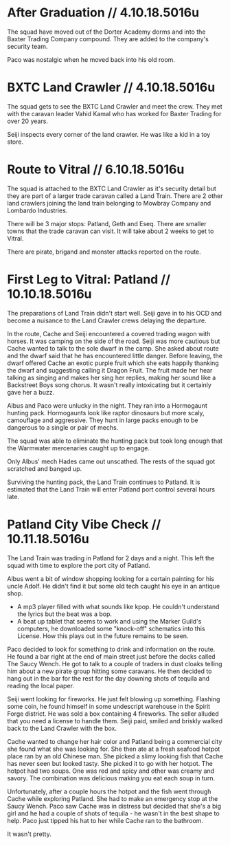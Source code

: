 # After Graduation  // 4.10.18.5016u
The squad have moved out of the Dorter Academy dorms and into
the Baxter Trading Company compound. They are added to the company's
security team.

Paco was nostalgic when he moved back into his old room.

# BXTC Land Crawler // 4.10.18.5016u
The squad gets to see the BXTC Land Crawler and meet the crew. They met with the caravan
leader Vahid Kamal who has worked for Baxter Trading for over 20 years.

Seiji inspects every corner of the land crawler. He was like a kid in a toy store.

# Route to Vitral // 6.10.18.5016u
The squad is attached to the BXTC Land Crawler as it's security detail but they are part of a larger trade caravan called a Land Train. There are 2 other land crawlers joining the land train belonging to Mowbray Company and Lombardo Industries. 

There will be 3 major stops: Patland, Geth and Eseq. There are smaller towns that the trade caravan can visit. It will take about 2 weeks to get to Vitral. 

There are pirate, brigand and monster attacks reported on the route.

# First Leg to Vitral: Patland // 10.10.18.5016u 
The preparations of Land Train didn't start well. Seiji gave in to his OCD and become a nuisance to the Land Crawler crews delaying the departure. 

In the route, Cache and Seiji encountered a covered trading wagon with horses. It was camping on the side of the road. Seiji was more cautious but Cache wanted to talk to the sole dwarf in the camp. She asked about route and the dwarf said that he has encountered little danger. Before leaving, the dwarf offered Cache an exotic purple fruit which she eats happily thanking the dwarf and suggesting calling it Dragon Fruit. The fruit made her hear talking as singing and makes her sing her replies, making her sound like a Backstreet Boys song chorus. It wasn't really intoxicating but it certainly gave her a buzz. 

Albus and Paco were unlucky in the night. They ran into a Hormogaunt hunting pack. Hormogaunts look like raptor dinosaurs but more scaly, camouflage and aggressive. They hunt in large packs enough to be dangerous to a single or pair of mechs. 

The squad was able to eliminate the hunting pack but took long enough that the Warmwater mercenaries caught up to engage.

Only Albus' mech Hades came out unscathed. The rests of the squad got scratched and banged up.

Surviving the hunting pack, the Land Train continues to Patland. It is estimated that the Land Train will enter Patland port control several hours late.

# Patland City Vibe Check // 10.11.18.5016u 
The Land Train was trading in Patland for 2 days and a night. This left the squad with time to explore the port city of Patland.

Albus went a bit of window shopping looking for a certain painting for his uncle Adolf. He didn't find it but some old tech caught his eye in an antique shop. 

* A mp3 player filled with what sounds like kpop. He couldn't understand the lyrics but the beat was a bop.
* A beat up tablet that seems to work and using the Marker Guild's computers, he downloaded some "knock-off" schematics into this License. How this plays out in the future remains to be seen.

Paco decided to look for something to drink and information on the route. He found a bar right at the end of main street just before the docks called The Saucy Wench. He got to talk to a couple of traders in dust cloaks telling him about a new pirate group hitting some caravans. He then decided to hang out in the bar for the rest for the day downing shots of tequila and reading the local paper.

Seiji went looking for fireworks. He just felt blowing up something. Flashing some coin, he found himself in some undescript warehouse in the Spirit Forge district. He was sold a box containing 4 fireworks. The seller alluded that you need a license to handle them. Seiji paid, smiled and briskly walked back to the Land Crawler with the box. 

Cache wanted to change her hair color and Patland being a commercial city she found what she was looking for. She then ate at a fresh seafood hotpot place ran by an old Chinese man. She picked a slimy looking fish that Cache has never seen but looked tasty. She picked it to go with her hotpot. The hotpot had two soups. One was red and spicy and other was creamy and savory. The combination was delicious making you eat each soup in turn. 

Unfortunately, after a couple hours the hotpot and the fish went through Cache while exploring Patland. She had to make an emergency stop at the Saucy Wench. Paco saw Cache was in distress but decided that she's a big girl and he had a couple of shots of tequila - he wasn't in the best shape to help. Paco just tipped his hat to her while Cache ran to the bathroom. 

It wasn't pretty. 
